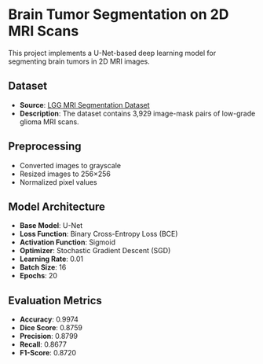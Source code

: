 # Brain Tumor Segmentation on 2D MRI Scans

This project implements a U-Net-based deep learning model for segmenting brain tumors in 2D MRI images.

## Dataset

- **Source**: [LGG MRI Segmentation Dataset](https://www.kaggle.com/datasets/mateuszbuda/lgg-mri-segmentation)
- **Description**: The dataset contains 3,929 image-mask pairs of low-grade glioma MRI scans.

## Preprocessing

- Converted images to grayscale
- Resized images to 256×256
- Normalized pixel values

## Model Architecture

- **Base Model**: U-Net
- **Loss Function**: Binary Cross-Entropy Loss (BCE)
- **Activation Function**: Sigmoid
- **Optimizer**: Stochastic Gradient Descent (SGD)
- **Learning Rate**: 0.01
- **Batch Size**: 16
- **Epochs**: 20

## Evaluation Metrics

- **Accuracy**: 0.9974
- **Dice Score**: 0.8759
- **Precision**: 0.8799
- **Recall**: 0.8677
- **F1-Score**: 0.8720
